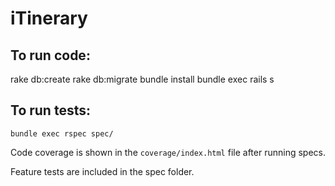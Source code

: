 # iTinerary
## To run code:
rake db:create
rake db:migrate
bundle install
bundle exec rails s

## To run tests:
```bundle exec rspec spec/ ``` 

Code coverage is shown in the `coverage/index.html` file after running specs.

Feature tests are included in the spec folder.


